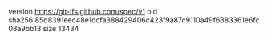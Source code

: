 version https://git-lfs.github.com/spec/v1
oid sha256:85d8391eec48e1dcfa388429406c423f9a87c9110a49f6383361e6fc08a9bb13
size 13434
